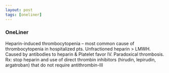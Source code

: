 ```yaml
---
layout: post
tags: [oneliner]
---
```



### OneLiner

Heparin-induced thrombocytopenia – most common cause of thrombocytopenia in hospitalized pts. Unfractioned heparin > LMWH. Caused by antibodies to heparin & Platelet favor IV. Paradoxical thrombosis. Rx: stop heparin and use of direct thrombin inhibitors (hirudin, lepirudin, argatroban) that do not require antithrombin-III
